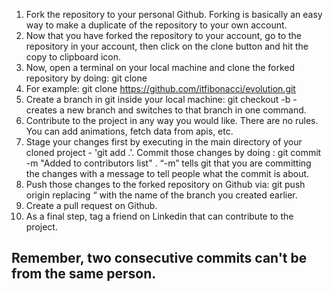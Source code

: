 1. Fork the repository to your personal Github. Forking is basically an easy way to make a duplicate of the repository to your own account.
2. Now that you have forked the repository to your account, go to the repository in your account, then click on the clone button and hit the copy to clipboard icon.
3. Now, open a terminal on your local machine and clone the forked repository by doing: git clone <copied url>
4. For example: git clone https://github.com/itfibonacci/evolution.git
5. Create a branch in git inside your local machine: git checkout -b <branch-name> - creates a new branch and switches to that branch in one command. 
6. Contribute to the project in any way you would like. There are no rules. You can add animations, fetch data from apis, etc. 
7. Stage your changes first by executing in the main directory of your cloned project - 'git add .'. Commit those changes by doing : git commit -m "Added <your-name> to contributors list" . “-m” tells git that you are committing the changes with a message to tell people what the commit is about.
8. Push those changes to the forked repository on Github via: git push origin <your-branch-name> replacing “<your-branch-name> with the name of the branch you created earlier.
9. Create a pull request on Github.
10. As a final step, tag a friend on Linkedin that can contribute to the project. 

## Remember, two consecutive commits can't be from the same person.